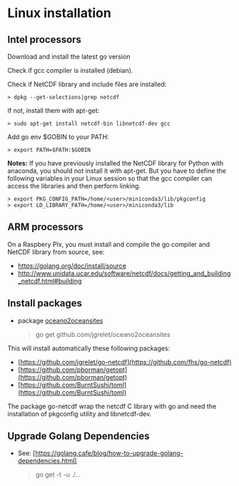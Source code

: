 # Linux installation

## Intel processors

Download and install the latest go version

Check if gcc compiler is installed (debian).

Check if NetCDF library and include files are installed:

    > dpkg --get-selections|grep netcdf

If not, install them with apt-get:

    > sudo apt-get install netcdf-bin libnetcdf-dev gcc

Add go env $GOBIN to your PATH:

    > export PATH=$PATH:$GOBIN

**Notes:**
If you have previously installed the NetCDF library for Python with anaconda, you should not install it with apt-get.
But you have to define the following variables in your Linux session so that the gcc compiler can access the libraries and then perform linking.

    > export PKG_CONFIG_PATH=/home/<user>/miniconda3/lib/pkgconfig
    > export LD_LIBRARY_PATH=/home/<user>/miniconda3/lib

## ARM processors

On a Raspbery PIx, you  must install and compile the go compiler and NetCDF library from source, see:

* <https://golang.org/doc/install/source>
* <http://www.unidata.ucar.edu/software/netcdf/docs/getting_and_building_netcdf.html#building>

## Install packages

* package [oceano2oceansites](https://github.com/jgrelet/oceano2oceansites)

    > go get github.com/jgrelet/oceano2oceansites

This will install automatically these following packages:

* [https://github.com/jgrelet/go-netcdf](https://github.com/fhs/go-netcdf)
* [https://github.com/pborman/getopt](https://github.com/pborman/getopt)
* [https://github.com/BurntSushi/toml](https://github.com/BurntSushi/toml)

The package go-netcdf wrap the netcdf C library with go and need the installation of pkgconfig utility and libnetcdf-dev.

## Upgrade Golang Dependencies

* See: [https://golang.cafe/blog/how-to-upgrade-golang-dependencies.html]
  
    > go get -t -u ./...
